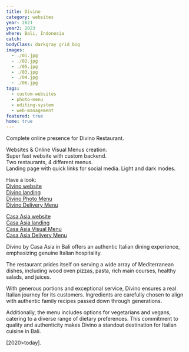 ```yaml
---
title: Divino
category: websites
year: 2021
year2: 2023
where: Bali, Indonesia
catch:
bodyClass: darkgray grid_big
images:
  - ./01.jpg
  - ./02.jpg
  - ./05.jpg
  - ./03.jpg
  - ./04.jpg
  - ./06.jpg
tags:
  - custom-websites
  - photo-menu
  - editing-system
  - web-management
featured: true
home: true
---
```


Complete online presence for Divino Restaurant.

Websites & Online Visual Menus creation.<br>
Super fast website with custom backend.<br>
Two restaurants, 4 different menus.<br>
Landing page with quick links for social media.
Light and dark modes.

Have a look:<br>
[Divino website](https://divinobali.com/?source=rokma.com)<br>
[Divino landing](https://in.divinobali.com/?source=rokma.com)<br>
[Divino Photo Menu](https://divinobali.com/menu?source=rokma.com)<br>
[Divino Delivery Menu](https://divinobali.com/delivery?source=rokma.com)<br>

[Casa Asia website](https://casaasiabali.com/?source=rokma.com)<br>
[Casa Asia landing](https://in.casaasiabali.com/?source=rokma.com)<br>
[Casa Asia Visual Menu](https://casaasiabali.com/menu?source=rokma.com)<br>
[Casa Asia Delivery Menu](https://casaasiabali.com/delivery?source=rokma.com)<br>

Divino by Casa Asia in Bali offers an authentic Italian dining experience, emphasizing genuine Italian hospitality.

The restaurant prides itself on serving a wide array of Mediterranean dishes, including wood oven pizzas, pasta, rich main courses, healthy salads, and juices.

With generous portions and exceptional service, Divino ensures a real Italian journey for its customers. Ingredients are carefully chosen to align with authentic family recipes passed down through generations.

Additionally, the menu includes options for vegetarians and vegans, catering to a diverse range of dietary preferences. This commitment to quality and authenticity makes Divino a standout destination for Italian cuisine in Bali.

[2020>today].

